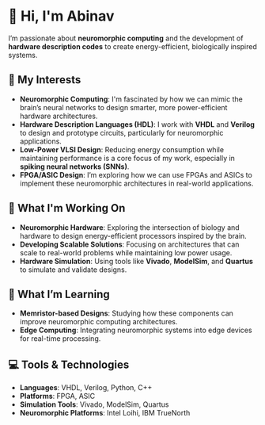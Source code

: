 # 👋 Hi, I'm Abinav

I’m passionate about **neuromorphic computing** and the development of **hardware description codes** to create energy-efficient, biologically inspired systems.

## 🧠 My Interests

- **Neuromorphic Computing**: I'm fascinated by how we can mimic the brain’s neural networks to design smarter, more power-efficient hardware architectures.
- **Hardware Description Languages (HDL)**: I work with **VHDL** and **Verilog** to design and prototype circuits, particularly for neuromorphic applications.
- **Low-Power VLSI Design**: Reducing energy consumption while maintaining performance is a core focus of my work, especially in **spiking neural networks (SNNs)**.
- **FPGA/ASIC Design**: I’m exploring how we can use FPGAs and ASICs to implement these neuromorphic architectures in real-world applications.

## 🚀 What I'm Working On

- **Neuromorphic Hardware**: Exploring the intersection of biology and hardware to design energy-efficient processors inspired by the brain.
- **Developing Scalable Solutions**: Focusing on architectures that can scale to real-world problems while maintaining low power usage.
- **Hardware Simulation**: Using tools like **Vivado**, **ModelSim**, and **Quartus** to simulate and validate designs.

## 🌱 What I’m Learning

- **Memristor-based Designs**: Studying how these components can improve neuromorphic computing architectures.
- **Edge Computing**: Integrating neuromorphic systems into edge devices for real-time processing.

## 💻 Tools & Technologies

- **Languages**: VHDL, Verilog, Python, C++
- **Platforms**: FPGA, ASIC
- **Simulation Tools**: Vivado, ModelSim, Quartus
- **Neuromorphic Platforms**: Intel Loihi, IBM TrueNorth
<!---
abinavraja/abinavraja is a ✨ special ✨ repository because its `README.md` (this file) appears on your GitHub profile.
You can click the Preview link to take a look at your changes.
--->

